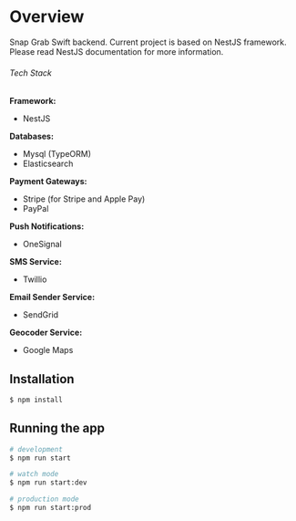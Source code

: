 # Overview

Snap Grab Swift backend. Current project is based on NestJS framework.
Please read NestJS documentation for more information.

###### Tech Stack ######

**Framework:**
*  NestJS

**Databases:**
*  Mysql (TypeORM)
*  Elasticsearch

**Payment Gateways:**
*  Stripe (for Stripe and Apple Pay)
*  PayPal

**Push Notifications:**
*  OneSignal

**SMS Service:**
*  Twillio

**Email Sender Service:**
*  SendGrid

**Geocoder Service:**
*  Google Maps

## Installation

```bash
$ npm install
```

## Running the app

```bash
# development
$ npm run start

# watch mode
$ npm run start:dev

# production mode
$ npm run start:prod
```
